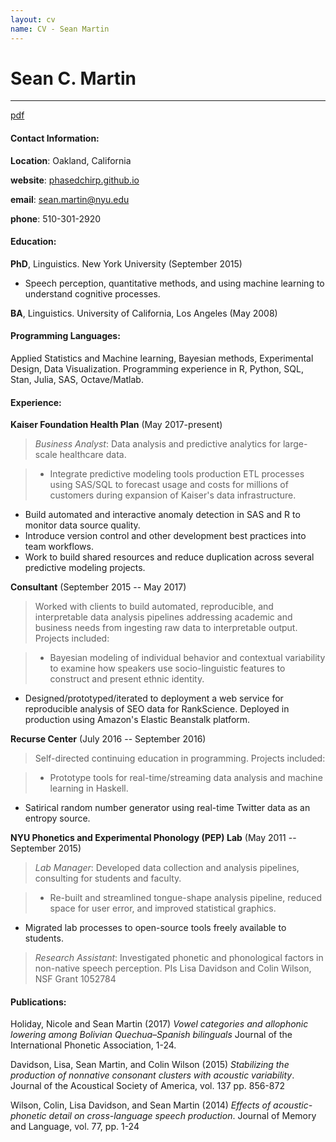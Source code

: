 ```yaml
---
layout: cv
name: CV - Sean Martin
---
```


# Sean C. Martin

-----------------------------------------
[pdf](https://phasedchirp.github.io/miscFiles/martin_resume.pdf)

#### Contact Information:
**Location**: Oakland, California

**website**: [phasedchirp.github.io](https://phasedchirp.github.io)

**email**: sean.martin@nyu.edu

**phone**: 510-301-2920  


#### Education:

 **PhD**, Linguistics. New York University (September 2015)  


* Speech perception, quantitative methods, and using machine learning to understand cognitive processes.

**BA**, Linguistics. University of California, Los Angeles (May 2008)

#### Programming Languages:

Applied Statistics and Machine learning, Bayesian methods, Experimental Design, Data Visualization.
Programming experience in R, Python, SQL, Stan, Julia, SAS, Octave/Matlab.


#### Experience:

**Kaiser Foundation Health Plan** (May 2017-present)

> *Business Analyst*: Data analysis and predictive analytics for large-scale healthcare data.

> * Integrate predictive modeling tools production ETL processes using SAS/SQL to forecast usage and costs for millions of customers during expansion of Kaiser's data infrastructure.
* Build automated and interactive anomaly detection in SAS and R to monitor data source quality.
* Introduce version control and other development best practices into team workflows.
* Work to build shared resources and reduce duplication across several predictive modeling projects.

**Consultant** (September 2015 -- May 2017)

> Worked with clients to build automated, reproducible, and interpretable data analysis pipelines addressing academic and business needs from ingesting raw data to interpretable output. Projects included:

> * Bayesian modeling of individual behavior and contextual variability to examine how speakers use socio-linguistic features to construct and present ethnic identity.
* Designed/prototyped/iterated to deployment a web service for reproducible analysis of SEO data for RankScience. Deployed in production using Amazon's Elastic Beanstalk platform.

**Recurse Center** (July 2016 -- September 2016)

> Self-directed continuing education in programming. Projects included:

> * Prototype tools for real-time/streaming data analysis and machine learning in Haskell.
* Satirical random number generator using real-time Twitter data as an entropy source.

**NYU Phonetics and Experimental Phonology (PEP) Lab** (May 2011 -- September 2015)

> *Lab Manager*: Developed data collection and analysis pipelines, consulting for students and faculty.

> * Re-built and streamlined tongue-shape analysis pipeline, reduced space for user error, and improved statistical graphics.
* Migrated lab processes to open-source tools freely available to students.

> *Research Assistant*: Investigated phonetic and phonological factors in non-native speech perception. PIs Lisa Davidson and Colin Wilson, NSF Grant 1052784


#### Publications:

Holiday, Nicole and Sean Martin (2017) *Vowel categories and allophonic lowering among Bolivian Quechua–Spanish bilinguals* Journal of the International Phonetic Association, 1-24.

Davidson, Lisa, Sean Martin, and Colin Wilson (2015) *Stabilizing the production of nonnative consonant clusters with acoustic variability*. Journal of the Acoustical Society of America, vol. 137 pp. 856-872

Wilson, Colin, Lisa Davidson, and Sean Martin (2014) *Effects of acoustic-phonetic detail on cross-language speech production*. Journal of Memory and Language, vol. 77, pp. 1-24
